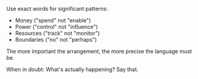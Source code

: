 Use exact words for significant patterns:

- Money ("spend" not "enable")
- Power ("control" not "influence")
- Resources ("track" not "monitor")
- Boundaries ("no" not "perhaps")

The more important the arrangement, the more precise the language must be.

When in doubt: What's actually happening? Say that.

